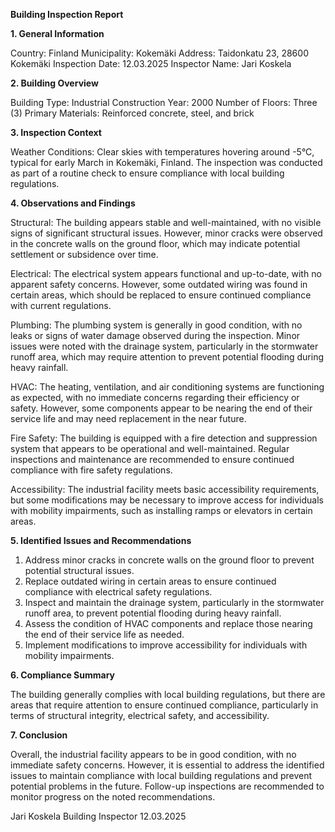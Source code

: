  **Building Inspection Report**

**1. General Information**

Country: Finland
Municipality: Kokemäki
Address: Taidonkatu 23, 28600 Kokemäki
Inspection Date: 12.03.2025
Inspector Name: Jari Koskela

**2. Building Overview**

Building Type: Industrial
Construction Year: 2000
Number of Floors: Three (3)
Primary Materials: Reinforced concrete, steel, and brick

**3. Inspection Context**

Weather Conditions: Clear skies with temperatures hovering around -5°C, typical for early March in Kokemäki, Finland. The inspection was conducted as part of a routine check to ensure compliance with local building regulations.

**4. Observations and Findings**

Structural: The building appears stable and well-maintained, with no visible signs of significant structural issues. However, minor cracks were observed in the concrete walls on the ground floor, which may indicate potential settlement or subsidence over time.

Electrical: The electrical system appears functional and up-to-date, with no apparent safety concerns. However, some outdated wiring was found in certain areas, which should be replaced to ensure continued compliance with current regulations.

Plumbing: The plumbing system is generally in good condition, with no leaks or signs of water damage observed during the inspection. Minor issues were noted with the drainage system, particularly in the stormwater runoff area, which may require attention to prevent potential flooding during heavy rainfall.

HVAC: The heating, ventilation, and air conditioning systems are functioning as expected, with no immediate concerns regarding their efficiency or safety. However, some components appear to be nearing the end of their service life and may need replacement in the near future.

Fire Safety: The building is equipped with a fire detection and suppression system that appears to be operational and well-maintained. Regular inspections and maintenance are recommended to ensure continued compliance with fire safety regulations.

Accessibility: The industrial facility meets basic accessibility requirements, but some modifications may be necessary to improve access for individuals with mobility impairments, such as installing ramps or elevators in certain areas.

**5. Identified Issues and Recommendations**

1. Address minor cracks in concrete walls on the ground floor to prevent potential structural issues.
2. Replace outdated wiring in certain areas to ensure continued compliance with electrical safety regulations.
3. Inspect and maintain the drainage system, particularly in the stormwater runoff area, to prevent potential flooding during heavy rainfall.
4. Assess the condition of HVAC components and replace those nearing the end of their service life as needed.
5. Implement modifications to improve accessibility for individuals with mobility impairments.

**6. Compliance Summary**

The building generally complies with local building regulations, but there are areas that require attention to ensure continued compliance, particularly in terms of structural integrity, electrical safety, and accessibility.

**7. Conclusion**

Overall, the industrial facility appears to be in good condition, with no immediate safety concerns. However, it is essential to address the identified issues to maintain compliance with local building regulations and prevent potential problems in the future. Follow-up inspections are recommended to monitor progress on the noted recommendations.

Jari Koskela
Building Inspector
12.03.2025
